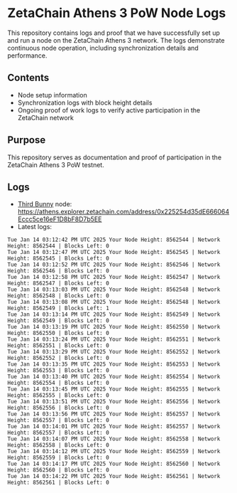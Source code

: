 # ZetaChain Athens 3 PoW Node Logs
This repository contains logs and proof that we have successfully set up and run a node on the ZetaChain Athens 3 network. The logs demonstrate continuous node operation, including synchronization details and performance.

## Contents
- Node setup information
- Synchronization logs with block height details
- Ongoing proof of work logs to verify active participation in the ZetaChain network

## Purpose
This repository serves as documentation and proof of participation in the ZetaChain Athens 3 PoW testnet.

## Logs

- [Third Bunny](https://thirdbunny.xyz/) node: https://athens.explorer.zetachain.com/address/0x225254d35dE666064Eccc5ce16eF1D8bF8D7b5EE
- Latest logs:
```
Tue Jan 14 03:12:42 PM UTC 2025 Your Node Height: 8562544 | Network Height: 8562544 | Blocks Left: 0
Tue Jan 14 03:12:47 PM UTC 2025 Your Node Height: 8562545 | Network Height: 8562545 | Blocks Left: 0
Tue Jan 14 03:12:52 PM UTC 2025 Your Node Height: 8562546 | Network Height: 8562546 | Blocks Left: 0
Tue Jan 14 03:12:58 PM UTC 2025 Your Node Height: 8562547 | Network Height: 8562547 | Blocks Left: 0
Tue Jan 14 03:13:03 PM UTC 2025 Your Node Height: 8562548 | Network Height: 8562548 | Blocks Left: 0
Tue Jan 14 03:13:08 PM UTC 2025 Your Node Height: 8562548 | Network Height: 8562549 | Blocks Left: 1
Tue Jan 14 03:13:14 PM UTC 2025 Your Node Height: 8562549 | Network Height: 8562549 | Blocks Left: 0
Tue Jan 14 03:13:19 PM UTC 2025 Your Node Height: 8562550 | Network Height: 8562550 | Blocks Left: 0
Tue Jan 14 03:13:24 PM UTC 2025 Your Node Height: 8562551 | Network Height: 8562551 | Blocks Left: 0
Tue Jan 14 03:13:29 PM UTC 2025 Your Node Height: 8562552 | Network Height: 8562552 | Blocks Left: 0
Tue Jan 14 03:13:35 PM UTC 2025 Your Node Height: 8562553 | Network Height: 8562553 | Blocks Left: 0
Tue Jan 14 03:13:40 PM UTC 2025 Your Node Height: 8562554 | Network Height: 8562554 | Blocks Left: 0
Tue Jan 14 03:13:45 PM UTC 2025 Your Node Height: 8562555 | Network Height: 8562555 | Blocks Left: 0
Tue Jan 14 03:13:51 PM UTC 2025 Your Node Height: 8562556 | Network Height: 8562556 | Blocks Left: 0
Tue Jan 14 03:13:56 PM UTC 2025 Your Node Height: 8562557 | Network Height: 8562557 | Blocks Left: 0
Tue Jan 14 03:14:01 PM UTC 2025 Your Node Height: 8562557 | Network Height: 8562557 | Blocks Left: 0
Tue Jan 14 03:14:07 PM UTC 2025 Your Node Height: 8562558 | Network Height: 8562558 | Blocks Left: 0
Tue Jan 14 03:14:12 PM UTC 2025 Your Node Height: 8562559 | Network Height: 8562559 | Blocks Left: 0
Tue Jan 14 03:14:17 PM UTC 2025 Your Node Height: 8562560 | Network Height: 8562560 | Blocks Left: 0
Tue Jan 14 03:14:22 PM UTC 2025 Your Node Height: 8562561 | Network Height: 8562561 | Blocks Left: 0
```
